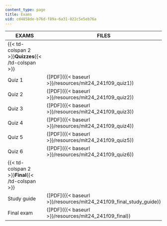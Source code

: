 ```yaml
---
content_type: page
title: Exams
uid: cd4858de-b76d-f89a-6a31-022c5e5eb76a
---
```


| EXAMS | FILES |
| --- | --- |
| {{< td-colspan 2 >}}**Quizzes**{{< /td-colspan >}} ||
| Quiz 1 | ([PDF]({{< baseurl >}}/resources/mit24_241f09_quiz1)) |
| Quiz 2 | ([PDF]({{< baseurl >}}/resources/mit24_241f09_quiz2)) |
| Quiz 3 | ([PDF]({{< baseurl >}}/resources/mit24_241f09_quiz3)) |
| Quiz 4 | ([PDF]({{< baseurl >}}/resources/mit24_241f09_quiz4)) |
| Quiz 5 | ([PDF]({{< baseurl >}}/resources/mit24_241f09_quiz5)) |
| Quiz 6 | ([PDF]({{< baseurl >}}/resources/mit24_241f09_quiz6)) |
| {{< td-colspan 2 >}}**Final**{{< /td-colspan >}} ||
| Study guide | ([PDF]({{< baseurl >}}/resources/mit24_241f09_final_study_guide)) |
| Final exam | ([PDF]({{< baseurl >}}/resources/mit24_241f09_final))